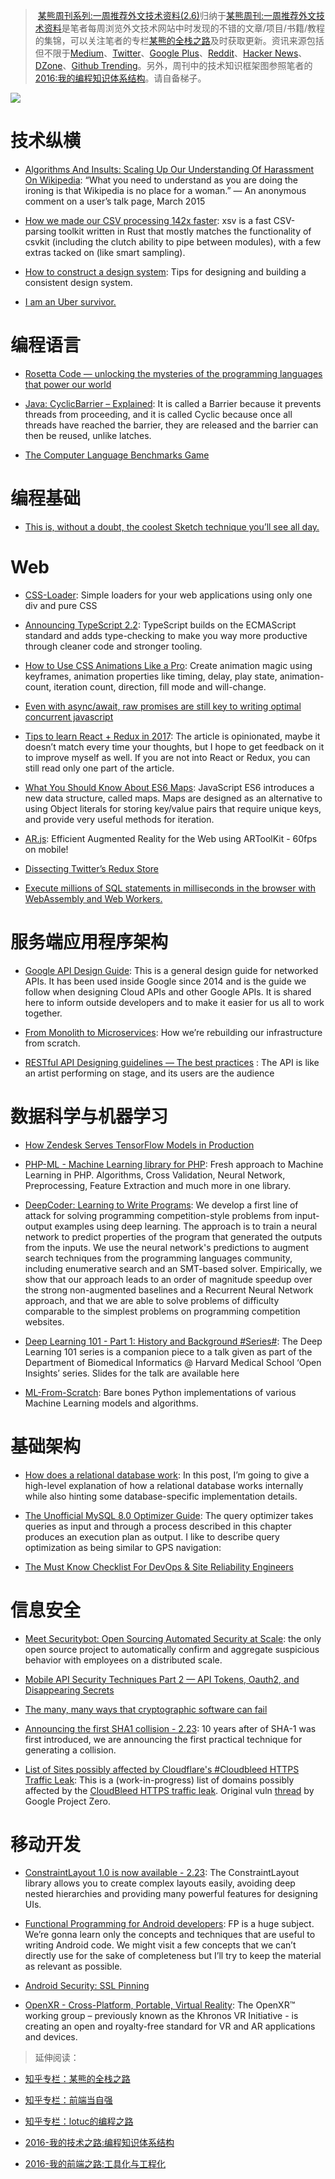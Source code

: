 ﻿




> [某熊周刊系列:一周推荐外文技术资料(2.6)](https://zhuanlan.zhihu.com/p/25476502)归纳于[某熊周刊:一周推荐外文技术资料](https://github.com/wx-chevalier/Coder-Knowledge-Graph/tree/master/Weekly)是笔者每周浏览外文技术网站中时发现的不错的文章/项目/书籍/教程的集锦，可以关注笔者的专栏[某熊的全栈之路](https://zhuanlan.zhihu.com/wx-chevalier)及时获取更新。资讯来源包括但不限于[Medium](https://medium.com/)、[Twitter](https://twitter.com/)、[Google Plus](https://plus.google.com/)、[Reddit](https://www.reddit.com/)、[Hacker News](https://news.ycombinator.com/)、[DZone](https://dzone.com/)、[Github Trending](https://github.com/trending)。另外，周刊中的技术知识框架图参照笔者的[2016:我的编程知识体系结构](https://zhuanlan.zhihu.com/p/24476917?refer=wx-chevalier)。请自备梯子。


![](https://cdn-images-1.medium.com/max/2000/1*FkrqCS9UPeVqOZG-J7BVHQ.jpeg)


# 技术纵横

- [Algorithms And Insults: Scaling Up Our Understanding Of Harassment On Wikipedia](https://medium.com/jigsaw/algorithms-and-insults-scaling-up-our-understanding-of-harassment-on-wikipedia-6cc417b9f7ff#.yzuaiqopy): “What you need to understand as you are doing the ironing is that Wikipedia is no place for a woman.” — An anonymous comment on a user’s talk page, March 2015

- [How we made our CSV processing 142x faster](http://blog.faraday.io/how-we-made-our-csv-processing-142x-faster/): xsv is a fast CSV-parsing toolkit written in Rust that mostly matches the functionality of csvkit (including the clutch ability to pipe between modules), with a few extras tacked on (like smart sampling).

- [How to construct a design system](https://medium.freecodecamp.com/how-to-construct-a-design-system-864adbf2a117#.fl6j1gfvb): Tips for designing and building a consistent design system.

- [I am an Uber survivor.](https://medium.com/@amyvertino/my-name-is-not-amy-i-am-an-uber-survivor-c6d6541e632f#.o8g8n0ca4)


# 编程语言

- [Rosetta Code — unlocking the mysteries of the programming languages that power our world](https://medium.freecodecamp.com/rosetta-code-unlocking-the-mysteries-of-the-programming-languages-that-power-our-world-300b787d8401#.phi7tdwd1) 

- [Java: CyclicBarrier – Explained](http://codinghabit.com/java-cyclicbarrier-explained/): It is called a Barrier because it prevents threads from proceeding, and it is called Cyclic because once all threads have reached the barrier, they are released and the barrier can then be reused, unlike latches.

- [The Computer Language Benchmarks Game](http://benchmarksgame.alioth.debian.org/u64q/performance.php?test=knucleotide) 


# 编程基础

- [This is, without a doubt, the coolest Sketch technique you’ll see all day.](https://medium.com/ux-power-tools/this-is-without-a-doubt-the-coolest-sketch-technique-youll-see-all-day-ddefa65ea959#.cl7tptv5x)
 

# Web



- [CSS-Loader](http://www.raphaelfabeni.com.br/css-loader/): Simple loaders for your web applications using only one div and pure CSS

- [Announcing TypeScript 2.2](https://blogs.msdn.microsoft.com/typescript/2017/02/22/announcing-typescript-2-2/): TypeScript builds on the ECMAScript standard and adds type-checking to make you way more productive through cleaner code and stronger tooling.

- [How to Use CSS Animations Like a Pro](https://stories.jotform.com/how-to-use-css-animations-like-a-pro-dfacc1e97338#.2myk0rrar): Create animation magic using keyframes, animation properties like timing, delay, play state, animation-count, iteration count, direction, fill mode and will-change.

- [Even with async/await, raw promises are still key to writing optimal concurrent javascript](https://medium.com/@bluepnume/even-with-async-await-you-probably-still-need-promises-9b259854c161#.w1k2udirb) 

- [Tips to learn React + Redux in 2017](https://www.robinwieruch.de/tips-to-learn-react-redux/): The article is opinionated, maybe it doesn’t match every time your thoughts, but I hope to get feedback on it to improve myself as well. If you are not into React or Redux, you can still read only one part of the article.

- [What You Should Know About ES6 Maps](https://hackernoon.com/what-you-should-know-about-es6-maps-dc66af6b9a1e#.w282eacyx): JavaScript ES6 introduces a new data structure, called maps. Maps are designed as an alternative to using Object literals for storing key/value pairs that require unique keys, and provide very useful methods for iteration.

- [AR.js](https://github.com/jeromeetienne/AR.js): Efficient Augmented Reality for the Web using ARToolKit - 60fps on mobile!

- [Dissecting Twitter’s Redux Store](https://medium.com/statuscode/dissecting-twitters-redux-store-d7280b62c6b1#.wu5trgupx)

- [Execute millions of SQL statements in milliseconds in the browser with WebAssembly and Web Workers.](https://hackernoon.com/execute-millions-of-sql-statements-in-milliseconds-in-the-browser-with-webassembly-and-web-workers-3e0b25c3f1a6#.wmwgurgvu) 



# 服务端应用程序架构

- [Google API Design Guide](https://cloud.google.com/apis/design/): This is a general design guide for networked APIs. It has been used inside Google since 2014 and is the guide we follow when designing Cloud APIs and other Google APIs. It is shared here to inform outside developers and to make it easier for us all to work together.

- [From Monolith to Microservices](https://blog.poki.com/from-monolith-to-microservices-b16bae1d6c9d#.iof40icta): How we’re rebuilding our infrastructure from scratch.

- [RESTful API Designing guidelines — The best practices](https://hackernoon.com/restful-api-designing-guidelines-the-best-practices-60e1d954e7c9#.k60nd5hje) : The API is like an artist performing on stage, and its users are the audience


# 数据科学与机器学习

- [How Zendesk Serves TensorFlow Models in Production](https://medium.com/zendesk-engineering/how-zendesk-serves-tensorflow-models-in-production-751ee22f0f4b#.x0o7mpnd3) 

- [PHP-ML - Machine Learning library for PHP](https://github.com/php-ai/php-ml): Fresh approach to Machine Learning in PHP. Algorithms, Cross Validation, Neural Network, Preprocessing, Feature Extraction and much more in one library.

- [DeepCoder: Learning to Write Programs](https://arxiv.org/abs/1611.01989): We develop a first line of attack for solving programming competition-style problems from input-output examples using deep learning. The approach is to train a neural network to predict properties of the program that generated the outputs from the inputs. We use the neural network's predictions to augment search techniques from the programming languages community, including enumerative search and an SMT-based solver. Empirically, we show that our approach leads to an order of magnitude speedup over the strong non-augmented baselines and a Recurrent Neural Network approach, and that we are able to solve problems of difficulty comparable to the simplest problems on programming competition websites.

- [Deep Learning 101 - Part 1: History and Background #Series#](http://beamandrew.github.io/deeplearning/2017/02/23/deep_learning_101_part1.html): The Deep Learning 101 series is a companion piece to a talk given as part of the Department of Biomedical Informatics @ Harvard Medical School ‘Open Insights’ series. Slides for the talk are available here

- [ML-From-Scratch](https://github.com/eriklindernoren/ML-From-Scratch): Bare bones Python implementations of various Machine Learning models and algorithms.


# 基础架构

- [How does a relational database work](https://vladmihalcea.com/2017/02/14/how-does-a-relational-database-work/): In this post, I’m going to give a high-level explanation of how a relational database works internally while also hinting some database-specific implementation details.

- [The Unofficial MySQL 8.0 Optimizer Guide](http://www.unofficialmysqlguide.com/): The query optimizer takes queries as input and through a process described in this chapter produces an execution plan as output. I like to describe query optimization as being similar to GPS navigation:

- [The Must Know Checklist For DevOps & Site Reliability Engineers](https://hackernoon.com/the-must-know-checklist-for-devops-system-reliability-engineers-f74c1cbf259d#.dcatc4nqa) 


# 信息安全

- [Meet Securitybot: Open Sourcing Automated Security at Scale](https://blogs.dropbox.com/tech/2017/02/meet-securitybot-open-sourcing-automated-security-at-scale/): the only open source project to automatically confirm and aggregate suspicious behavior with employees on a distributed scale.

- [Mobile API Security Techniques Part 2 — API Tokens, Oauth2, and Disappearing Secrets](https://hackernoon.com/mobile-api-security-techniques-fc1f577840ab#.z45vrlbqg) 

- [The many, many ways that cryptographic software can fail](https://medium.freecodecamp.com/why-does-cryptographic-software-fail-often-d660d3cdfdc5#.91n5sdokt) 

- [Announcing the first SHA1 collision - 2.23](https://security.googleblog.com/2017/02/announcing-first-sha1-collision.html): 10 years after of SHA-1 was first introduced, we are announcing the first practical technique for generating a collision.

- [List of Sites possibly affected by Cloudflare's #Cloudbleed HTTPS Traffic Leak](https://github.com/pirate/sites-using-cloudflare/blob/master/README.md): This is a (work-in-progress) list of domains possibly affected by the [CloudBleed HTTPS traffic leak](https://blog.cloudflare.com/incident-report-on-memory-leak-caused-by-cloudflare-parser-bug/). Original vuln [thread](https://bugs.chromium.org/p/project-zero/issues/detail?id=1139) by Google Project Zero.


# 移动开发

- [ConstraintLayout 1.0 is now available - 2.23](https://sites.google.com/a/android.com/tools/recent/constraintlayout10isnowavailable): The ConstraintLayout library allows you to create complex layouts easily, avoiding deep nested hierarchies and providing many powerful features for designing UIs. 

- [Functional Programming for Android developers](https://medium.com/@anupcowkur/functional-programming-for-android-developers-part-1-a58d40d6e742#.jvye1d1yn): FP is a huge subject. We’re gonna learn only the concepts and techniques that are useful to writing Android code. We might visit a few concepts that we can’t directly use for the sake of completeness but I’ll try to keep the material as relevant as possible.

- [Android Security: SSL Pinning](https://medium.com/@appmattus/android-security-ssl-pinning-1db8acb6621e?source=userActivityShare-fe48c4221a4c-1484468009) 

- [OpenXR - Cross-Platform, Portable, Virtual Reality](https://www.khronos.org/openxr): The OpenXR™ working group – previously known as the Khronos VR Initiative - is creating an open and royalty-free standard for VR and AR applications and devices.


> 延伸阅读：
> 
- [知乎专栏：某熊的全栈之路](https://zhuanlan.zhihu.com/wx-chevalier)
> 
- [知乎专栏：前端当自强](https://zhuanlan.zhihu.com/c_67532981)
> 
- [知乎专栏：lotuc的编程之路](https://zhuanlan.zhihu.com/lotuc)
> 
- [2016-我的技术之路:编程知识体系结构](https://zhuanlan.zhihu.com/p/24476917?refer=wx-chevalier)
> 
- [2016-我的前端之路:工具化与工程化](https://zhuanlan.zhihu.com/p/24575395?refer=wx-chevalier)